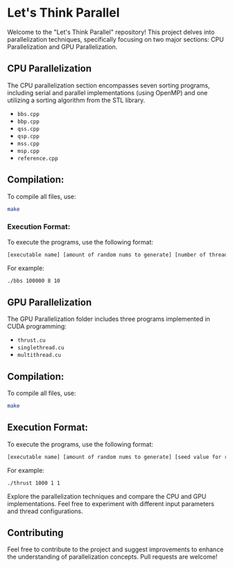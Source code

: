 # Let's Think Parallel

Welcome to the "Let's Think Parallel" repository! This project delves into parallelization techniques, specifically focusing on two major sections: CPU Parallelization and GPU Parallelization.

## CPU Parallelization

The CPU parallelization section encompasses seven sorting programs, including serial and parallel implementations (using OpenMP) and one utilizing a sorting algorithm from the STL library.
- `bbs.cpp`
- `bbp.cpp`
- `qss.cpp`
- `qsp.cpp`
- `mss.cpp`
- `msp.cpp`
- `reference.cpp`

## Compilation:
To compile all files, use:

```bash
make
```

### Execution Format:

To execute the programs, use the following format:

```bash
[executable name] [amount of random nums to generate] [number of threads to use] [seed value for rand]
```
For example:

```bash
./bbs 100000 8 10
```
## GPU Parallelization

The GPU Parallelization folder includes three programs implemented in CUDA programming:

- `thrust.cu`
- `singlethread.cu`
- `multithread.cu`

## Compilation:
To compile all files, use:

```bash
make
```
## Execution Format:
To execute the programs, use the following format:

```bash
[executable name] [amount of random nums to generate] [seed value for rand] [1 to print sorted array, 0 otherwise]

````
For example:

```bash
./thrust 1000 1 1
```
Explore the parallelization techniques and compare the CPU and GPU implementations. Feel free to experiment with different input parameters and thread configurations.

## Contributing
Feel free to contribute to the project and suggest improvements to enhance the understanding of parallelization concepts. Pull requests are welcome!
